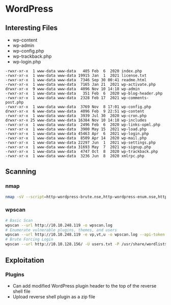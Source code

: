 # WordPress

## Interesting Files

* wp-content
* wp-admin
* wp-config.php
* wp-trackback.php
* wp-login.php

```
-rwxr-xr-x  1 www-data www-data   405 Feb  6  2020 index.php
-rwxr-xr-x  1 www-data www-data 19915 Jan  1  2021 license.txt
-rwxr-xr-x  1 www-data www-data  7346 Sep 30 00:41 readme.html
-rwxr-xr-x  1 www-data www-data  7165 Jan 21  2021 wp-activate.php
drwxr-xr-x  9 www-data www-data  4096 Nov 10 14:18 wp-admin
-rwxr-xr-x  1 www-data www-data   351 Feb  6  2020 wp-blog-header.php
-rwxr-xr-x  1 www-data www-data  2328 Feb 17  2021 wp-comments-post.php
-rwxr-xr-x  1 www-data www-data  3769 Nov  8 17:01 wp-config.php
drwxr-xr-x  6 www-data www-data  4096 Feb  9 22:51 wp-content
-rwxr-xr-x  1 www-data www-data  3939 Jul 30  2020 wp-cron.php
drwxr-xr-x 25 www-data www-data 16384 Nov 10 14:18 wp-includes
-rwxr-xr-x  1 www-data www-data  2496 Feb  6  2020 wp-links-opml.php
-rwxr-xr-x  1 www-data www-data  3900 May 15  2021 wp-load.php
-rwxr-xr-x  1 www-data www-data 45463 Apr  6  2021 wp-login.php
-rwxr-xr-x  1 www-data www-data  8509 Apr 14  2020 wp-mail.php
-rwxr-xr-x  1 www-data www-data 22297 Jun  1  2021 wp-settings.php
-rwxr-xr-x  1 www-data www-data 31693 May  7  2021 wp-signup.php
-rwxr-xr-x  1 www-data www-data  4747 Oct  8  2020 wp-trackback.php
-rwxr-xr-x  1 www-data www-data  3236 Jun  8  2020 xmlrpc.php
```

## Scanning

### nmap

```bash
nmap -sV --script=http-wordpress-brute.nse,http-wordpress-enum.nse,http-wordpress-users -p80 <IP>

```

### wpscan

```bash
# Basic Scan
wpscan --url http://10.10.248.119 -o wpscan.log
# Enumerate vulnerable plugins, themes, and users
wpscan --url http://10.10.248.119 -e vp,vt,u -o wpscan.log --api-token <>
# Brute Forcing Login
wpscan --url http://10.10.128.156/ -U users.txt -P /usr/share/wordlists/rockyou.txt -vv
```

## Exploitation

### Plugins

* Can add modified WordPress plugin header to the top of the reverse shell file
* Upload reverse shell plugin as a zip file
